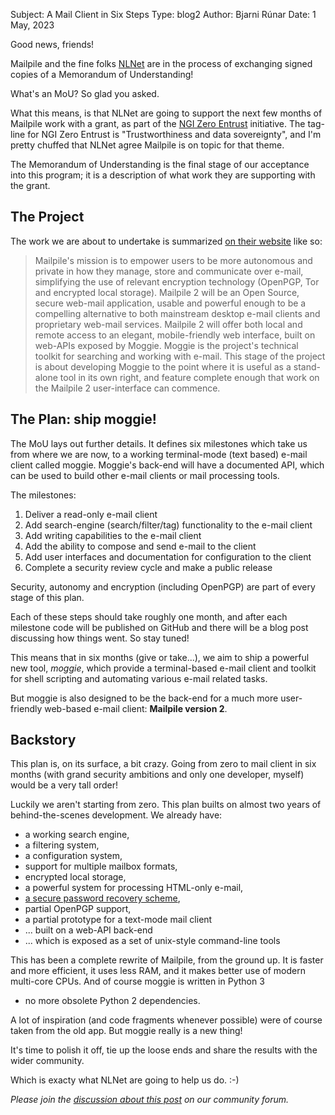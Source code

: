 Subject: A Mail Client in Six Steps
Type: blog2
Author: Bjarni Rúnar
Date: 1 May, 2023

Good news, friends!

Mailpile and the fine folks <a href="https://nlnet.net/">NLNet</a> are in the process of exchanging signed copies of a Memorandum of Understanding!

What's an MoU? So glad you asked.

What this means, is that NLNet are going to support the next few months of Mailpile work with a grant,
as part of the <a href="https://nlnet.nl/entrust/">NGI Zero Entrust</a> initiative.
The tag-line for NGI Zero Entrust is "Trustworthiness and data sovereignty",
and I'm pretty chuffed that NLNet agree Mailpile is on topic for that theme.

The Memorandum of Understanding is the final stage of our acceptance into this program;
it is a description of what work they are supporting with the grant.


## The Project

The work we are about to undertake is summarized
<a href="https://nlnet.nl/project/Mailpile2-Moggie/">on their website</a>
like so:

> Mailpile's mission is to empower users to be more autonomous and private in how they manage, store and communicate over e-mail,
> simplifying the use of relevant encryption technology (OpenPGP, Tor and encrypted local storage).
> Mailpile 2 will be an Open Source, secure web-mail application,
> usable and powerful enough to be a compelling alternative to both mainstream desktop e-mail clients and proprietary web-mail services.
> Mailpile 2 will offer both local and remote access to an elegant,
> mobile-friendly web interface, built on web-APIs exposed by Moggie.
> Moggie is the project's technical toolkit for searching and working with e-mail.
> This stage of the project is about developing Moggie to the point where it is useful as a stand-alone tool in its own right,
> and feature complete enough that work on the Mailpile 2 user-interface can commence.


## The Plan: ship moggie!

The MoU lays out further details.
It defines six milestones which take us from where we are now,
to a working terminal-mode (text based) e-mail client called moggie.
Moggie's back-end will have a documented API,
which can be used to build other e-mail clients or mail processing tools.

The milestones:

   1. Deliver a read-only e-mail client
   2. Add search-engine (search/filter/tag) functionality to the e-mail client
   3. Add writing capabilities to the e-mail client
   4. Add the ability to compose and send e-mail to the client
   5. Add user interfaces and documentation for configuration to the client
   6. Complete a security review cycle and make a public release

Security, autonomy and encryption (including OpenPGP) are part of every stage of this plan.

Each of these steps should take roughly one month,
and after each milestone code will be published on GitHub and there will be a blog post discussing how things went.
So stay tuned!

This means that in six months (give or take...),
we aim to ship a powerful new tool, *moggie*,
which provide a terminal-based e-mail client and toolkit for shell scripting and automating various e-mail related tasks.

But moggie is also designed to be the back-end for a much more user-friendly web-based e-mail client: **Mailpile version 2**.


## Backstory

This plan is, on its surface, a bit crazy.
Going from zero to mail client in six months
(with grand security ambitions and only one developer, myself)
would be a very tall order!

Luckily we aren't starting from zero.
This plan builts on almost two years of behind-the-scenes development.
We already have:

   * a working search engine,
   * a filtering system,
   * a configuration system,
   * support for multiple mailbox formats,
   * encrypted local storage, 
   * a powerful system for processing HTML-only e-mail,
   * <a href="https://passcrow.org/">a secure password recovery scheme</a>,
   * partial OpenPGP support,
   * a partial prototype for a text-mode mail client
   * ... built on a web-API back-end
   * ... which is exposed as a set of unix-style command-line tools

This has been a complete rewrite of Mailpile, from the ground up.
It is faster and more efficient,
it uses less RAM,
and it makes better use of modern multi-core CPUs.
And of course moggie is written in Python 3
- no more obsolete Python 2 dependencies.

A lot of inspiration
(and code fragments whenever possible)
were of course taken from the old app.
But moggie really is a new thing!

It's time to polish it off,
tie up the loose ends and share the results with the wider community.

Which is exacty what NLNet are going to help us do. :-)

*Please join the
[discussion about this post](https://community.mailpile.is/t/a-grant-from-nlnet-a-mail-client-in-six-steps/1054)
on our community forum.*
